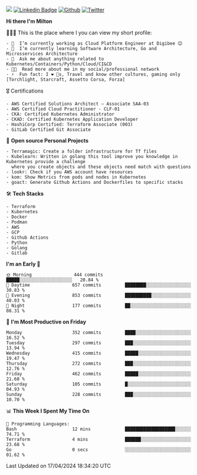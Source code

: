 ![](https://komarev.com/ghpvc/?username=miltlima&color=blueviolet) [![Linkedin Badge](https://img.shields.io/badge/-LinkedIn-blue?style=flat-square&logo=Linkedin&logoColor=white&link=https://www.linkedin.com/in/miltonlimaj/)](https://www.linkedin.com/in/miltonlimaj/) [![Github](https://img.shields.io/github/followers/miltlima?style=social)](https://github.com/miltlima?tab=followers) [![Twitter](https://img.shields.io/twitter/follow/milt_lima?style=social)](https://twitter.com/milt_lima)
 


     
**Hi there I'm Milton**

👨🏽‍💻 This is the place where I you can view my short profile:
```text
- 🔭  I’m currently working as Cloud Platform Engineer at Digibee 😉
- 🌱  I’m currently learning Software Architecture, Go and Microsservices Architecture
- 💬  Ask me about anything related to Kubernetes/Containers/Python/Cloud/CI&CD
- 👨‍💻  Read more about me in my social/professional network
- ⚡  Fun fact: I ❤️ 🐶s, Travel and know other cultures, gaming only [Torchlight, Starcraft, Assetto Corsa, Forza]
```
🎖 Certifications
```text
- AWS Certified Solutions Architect – Associate SAA-03
- AWS Certified Cloud Practitioner - CLF-01
- CKA: Certified Kubernetes Administrator
- CKAD: Certified Kubernetes Application Developer
- HashiCorp Certified: Terraform Associate (003)
- GitLab Certified Git Associate
```
📐 **Open source Personal Projects**

```text
- Terramagic: Create a folder infrastructure for Tf files
- Kubelearn: Written in golang this tool improve you knowledge in Kubernetes provide a challenge
  where you create objects and these objects need match with questions
- lookr: Check if you AWS account have resources
- kom: Show Metrics from pods and nodes in Kubernetes
- goact: Generate Github Actions and Dockerfiles to specific stacks
```
🛠 **Tech Stacks**

```text
- Terraform
- Kubernetes
- Docker
- Podman
- AWS
- GCP
- Github Actions
- Python
- Golang
- Gitlab
```         

<!--START_SECTION:waka-->
**I'm an Early 🐤** 

```text
🌞 Morning                444 commits         █████░░░░░░░░░░░░░░░░░░░░   20.84 % 
🌆 Daytime                657 commits         ████████░░░░░░░░░░░░░░░░░   30.83 % 
🌃 Evening                853 commits         ██████████░░░░░░░░░░░░░░░   40.03 % 
🌙 Night                  177 commits         ██░░░░░░░░░░░░░░░░░░░░░░░   08.31 % 
```
📅 **I'm Most Productive on Friday** 

```text
Monday                   352 commits         ████░░░░░░░░░░░░░░░░░░░░░   16.52 % 
Tuesday                  297 commits         ███░░░░░░░░░░░░░░░░░░░░░░   13.94 % 
Wednesday                415 commits         █████░░░░░░░░░░░░░░░░░░░░   19.47 % 
Thursday                 272 commits         ███░░░░░░░░░░░░░░░░░░░░░░   12.76 % 
Friday                   462 commits         █████░░░░░░░░░░░░░░░░░░░░   21.68 % 
Saturday                 105 commits         █░░░░░░░░░░░░░░░░░░░░░░░░   04.93 % 
Sunday                   228 commits         ███░░░░░░░░░░░░░░░░░░░░░░   10.70 % 
```


📊 **This Week I Spent My Time On** 

```text
💬 Programming Languages: 
Bash                     12 mins             ███████████████████░░░░░░   74.71 % 
Terraform                4 mins              ██████░░░░░░░░░░░░░░░░░░░   23.68 % 
Go                       0 secs              ░░░░░░░░░░░░░░░░░░░░░░░░░   01.62 % 
```


 Last Updated on 17/04/2024 18:34:20 UTC
<!--END_SECTION:waka-->
